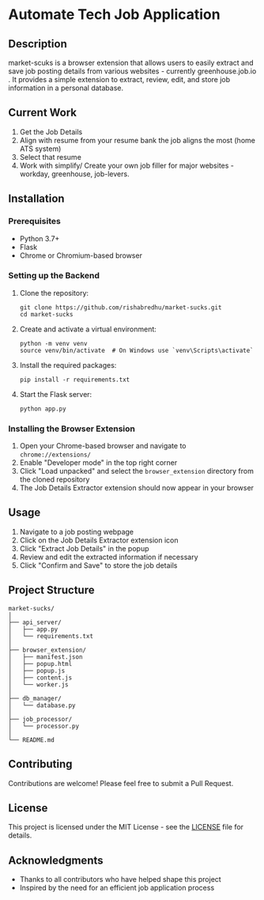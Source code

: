 # Automate Tech Job Application

## Description
market-scuks is a browser extension that allows users to easily extract and save job posting details from various websites - currently greenhouse.job.io . It provides a simple extension to extract, review, edit, and store job information in a personal database. 

## Current Work
1. Get the Job Details
2. Align with resume from your resume bank the job aligns the most (home ATS system)
3. Select that resume
4. Work with simplify/ Create your own job filler for major websites - workday, greenhouse, job-levers. 


## Installation

### Prerequisites
- Python 3.7+
- Flask
- Chrome or Chromium-based browser

### Setting up the Backend
1. Clone the repository:
   ```
   git clone https://github.com/rishabredhu/market-sucks.git
   cd market-sucks
   ```

2. Create and activate a virtual environment:
   ```
   python -m venv venv
   source venv/bin/activate  # On Windows use `venv\Scripts\activate`
   ```

3. Install the required packages:
   ```
   pip install -r requirements.txt
   ```

4. Start the Flask server:
   ```
   python app.py
   ```

### Installing the Browser Extension
1. Open your Chrome-based browser and navigate to `chrome://extensions/`
2. Enable "Developer mode" in the top right corner
3. Click "Load unpacked" and select the `browser_extension` directory from the cloned repository
4. The Job Details Extractor extension should now appear in your browser

## Usage
1. Navigate to a job posting webpage
2. Click on the Job Details Extractor extension icon
3. Click "Extract Job Details" in the popup
4. Review and edit the extracted information if necessary
5. Click "Confirm and Save" to store the job details

## Project Structure
```
market-sucks/
│
├── api_server/
│   ├── app.py
│   └── requirements.txt
│
├── browser_extension/
│   ├── manifest.json
│   ├── popup.html
│   ├── popup.js
│   ├── content.js
│   └── worker.js
│
├── db_manager/
│   └── database.py
│
├── job_processor/
│   └── processor.py
│
└── README.md
```

## Contributing
Contributions are welcome! Please feel free to submit a Pull Request.

## License
This project is licensed under the MIT License - see the [LICENSE](LICENSE) file for details.

## Acknowledgments
- Thanks to all contributors who have helped shape this project
- Inspired by the need for an efficient job application process
